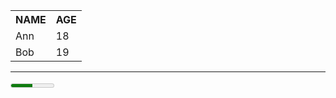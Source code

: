 <!Doctype html>
<head>
    <META charset="UTF-8">
       <title>MY FIRST PGAE</title>
</head>
<body>
    <table>
        <tr><th>NAME</th><th>AGE</th></tr>
        <tr><td>Ann</td><td>18</td></tr>
        <tr><td>Bob</td><td>19</td></tr>
    </table>
    <hr>
    <meter min="0"max="100"value="50">50%</meter><br>
</body>
</html>
